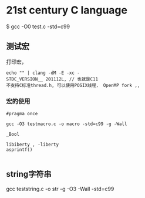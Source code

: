 # 21st century C language
$ gcc -O0 test.c -std=c99

## 测试宏
打印宏， 
```
echo "" | clang -dM -E -xc -
STDC_VERSION__ 201112L, // 也就是C11
不支持C标准thread.h, 可以使用POSIX线程， OpenMP fork ,,
```

### 宏的使用

```
#pragma once

gcc -O3 testmacro.c -o macro -std=c99 -g -Wall

_Bool

libiberty , -liberty
asprintf()


```
## string字符串
gcc teststring.c -o str -g -O3 -Wall -std=c99

